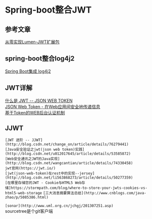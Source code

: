# Spring-boot整合JWT
## 参考文章
[从零实现Lumen-JWT扩展包](https://zhuanlan.zhihu.com/p/22531819?refer=lsxiao)<br/>

## spring-boot整合log4j2
[Spring Boot集成 log4j2](http://blog.csdn.net/laozhou243/article/details/52454800)<br/>

## JWT详解
[什么是 JWT -- JSON WEB TOKEN](http://www.jianshu.com/p/576dbf44b2ae)<br/>
[JSON Web Token - 在Web应用间安全地传递信息](http://blog.leapoahead.com/2015/09/06/understanding-jwt/)<br/>
[基于Token的WEB后台认证机制](http://www.cnblogs.com/xiekeli/p/5607107.html)<br/>

## JJWT
`[JWT 进阶 -- JJWT](http://blog.csdn.net/change_on/article/details/76279441)`<br/>
`[Java安全验证之jwt(json web token)实践](http://blog.csdn.net/u012017645/article/details/53585872)`<br/>
`[Web安全通讯之JWT的Java实现](http://blog.csdn.net/wangcantian/article/details/74330458)`<br/>
`jwt官网(https://jwt.io/)`<br/>
`[jwt(json-web-token)在rest中的实现--jersey](http://blog.csdn.net/li563868273/article/details/50277359)`<br/>
`[在哪里存储您的JWT - Cookie与HTML5 Web存储]https://stormpath.com/blog/where-to-store-your-jwts-cookies-vs-html5-web-storage`
`[三大消息摘要算法总结](http://www.cnblogs.com/java-zhao/p/5085386.html)`<br/>

`[sonar](http://www.uml.org.cn/jchgj/201307251.asp)`<br/>
 sourcetree是个git客户端
 
